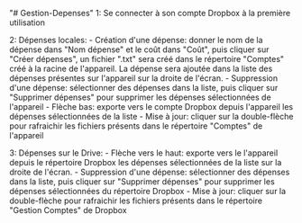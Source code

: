 "# Gestion-Depenses" 
1: Se connecter à son compte Dropbox à la première utilisation

2: Dépenses locales:
	- Création d'une dépense: donner le nom de la dépense dans "Nom dépense" et le coût dans "Coût", puis cliquer sur "Créer dépenses",
un fichier ".txt" sera créé dans le répertoire "Comptes" créé à la racine de l'appareil. La dépense sera ajoutée dans la liste des dépenses présentes sur l'appareil sur la droite de l'écran.
	- Suppression d'une dépense: sélectionner des dépenses dans la liste, puis cliquer sur "Supprimer dépenses" pour supprimer les dépenses sélectionnées de l'appareil
	- Flèche bas: exporte vers le compte Dropbox depuis l'appareil les dépenses sélectionnées de la liste
	- Mise à jour: cliquer sur la double-flèche pour rafraichir les fichiers présents dans le répertoire "Comptes" de l'appareil
	
3: Dépenses sur le Drive:
	- Flèche vers le haut: exporte vers le l'appareil depuis le répertoire Dropbox les dépenses sélectionnées de la liste sur la droite de l'écran.
	- Suppression d'une dépense: sélectionner des dépenses dans la liste, puis cliquer sur "Supprimer dépenses" pour supprimer les dépenses sélectionnées du répertoire Dropbox
	- Mise à jour: cliquer sur la double-flèche pour rafraichir les fichiers présents dans le répertoire "Gestion Comptes" de Dropbox
	
